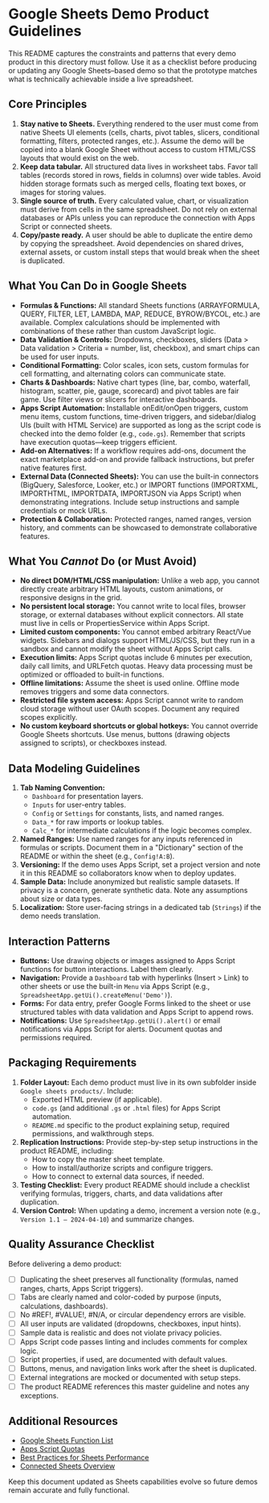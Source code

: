 # Google Sheets Demo Product Guidelines

This README captures the constraints and patterns that every demo product in this directory must follow. Use it as a checklist before producing or updating any Google Sheets–based demo so that the prototype matches what is technically achievable inside a live spreadsheet.

## Core Principles

1. **Stay native to Sheets.** Everything rendered to the user must come from native Sheets UI elements (cells, charts, pivot tables, slicers, conditional formatting, filters, protected ranges, etc.). Assume the demo will be copied into a blank Google Sheet without access to custom HTML/CSS layouts that would exist on the web.
2. **Keep data tabular.** All structured data lives in worksheet tabs. Favor tall tables (records stored in rows, fields in columns) over wide tables. Avoid hidden storage formats such as merged cells, floating text boxes, or images for storing values.
3. **Single source of truth.** Every calculated value, chart, or visualization must derive from cells in the same spreadsheet. Do not rely on external databases or APIs unless you can reproduce the connection with Apps Script or connected sheets.
4. **Copy/paste ready.** A user should be able to duplicate the entire demo by copying the spreadsheet. Avoid dependencies on shared drives, external assets, or custom install steps that would break when the sheet is duplicated.

## What You Can Do in Google Sheets

- **Formulas & Functions:** All standard Sheets functions (ARRAYFORMULA, QUERY, FILTER, LET, LAMBDA, MAP, REDUCE, BYROW/BYCOL, etc.) are available. Complex calculations should be implemented with combinations of these rather than custom JavaScript logic.
- **Data Validation & Controls:** Dropdowns, checkboxes, sliders (Data > Data validation > Criteria = number, list, checkbox), and smart chips can be used for user inputs.
- **Conditional Formatting:** Color scales, icon sets, custom formulas for cell formatting, and alternating colors can communicate state.
- **Charts & Dashboards:** Native chart types (line, bar, combo, waterfall, histogram, scatter, pie, gauge, scorecard) and pivot tables are fair game. Use filter views or slicers for interactive dashboards.
- **Apps Script Automation:** Installable onEdit/onOpen triggers, custom menu items, custom functions, time-driven triggers, and sidebar/dialog UIs (built with HTML Service) are supported as long as the script code is checked into the demo folder (e.g., `code.gs`). Remember that scripts have execution quotas—keep triggers efficient.
- **Add-on Alternatives:** If a workflow requires add-ons, document the exact marketplace add-on and provide fallback instructions, but prefer native features first.
- **External Data (Connected Sheets):** You can use the built-in connectors (BigQuery, Salesforce, Looker, etc.) or IMPORT functions (IMPORTXML, IMPORTHTML, IMPORTDATA, IMPORTJSON via Apps Script) when demonstrating integrations. Include setup instructions and sample credentials or mock URLs.
- **Protection & Collaboration:** Protected ranges, named ranges, version history, and comments can be showcased to demonstrate collaborative features.

## What You *Cannot* Do (or Must Avoid)

- **No direct DOM/HTML/CSS manipulation:** Unlike a web app, you cannot directly create arbitrary HTML layouts, custom animations, or responsive designs in the grid.
- **No persistent local storage:** You cannot write to local files, browser storage, or external databases without explicit connectors. All state must live in cells or PropertiesService within Apps Script.
- **Limited custom components:** You cannot embed arbitrary React/Vue widgets. Sidebars and dialogs support HTML/JS/CSS, but they run in a sandbox and cannot modify the sheet without Apps Script calls.
- **Execution limits:** Apps Script quotas include 6 minutes per execution, daily call limits, and URLFetch quotas. Heavy data processing must be optimized or offloaded to built-in functions.
- **Offline limitations:** Assume the sheet is used online. Offline mode removes triggers and some data connectors.
- **Restricted file system access:** Apps Script cannot write to random cloud storage without user OAuth scopes. Document any required scopes explicitly.
- **No custom keyboard shortcuts or global hotkeys:** You cannot override Google Sheets shortcuts. Use menus, buttons (drawing objects assigned to scripts), or checkboxes instead.

## Data Modeling Guidelines

1. **Tab Naming Convention:**
   - `Dashboard` for presentation layers.
   - `Inputs` for user-entry tables.
   - `Config` or `Settings` for constants, lists, and named ranges.
   - `Data_*` for raw imports or lookup tables.
   - `Calc_*` for intermediate calculations if the logic becomes complex.
2. **Named Ranges:** Use named ranges for any inputs referenced in formulas or scripts. Document them in a "Dictionary" section of the README or within the sheet (e.g., `Config!A:B`).
3. **Versioning:** If the demo uses Apps Script, set a project version and note it in this README so collaborators know when to deploy updates.
4. **Sample Data:** Include anonymized but realistic sample datasets. If privacy is a concern, generate synthetic data. Note any assumptions about size or data types.
5. **Localization:** Store user-facing strings in a dedicated tab (`Strings`) if the demo needs translation.

## Interaction Patterns

- **Buttons:** Use drawing objects or images assigned to Apps Script functions for button interactions. Label them clearly.
- **Navigation:** Provide a `Dashboard` tab with hyperlinks (Insert > Link) to other sheets or use the built-in `Menu` via Apps Script (e.g., `SpreadsheetApp.getUi().createMenu('Demo')`).
- **Forms:** For data entry, prefer Google Forms linked to the sheet or use structured tables with data validation and Apps Script to append rows.
- **Notifications:** Use `SpreadsheetApp.getUi().alert()` or email notifications via Apps Script for alerts. Document quotas and permissions required.

## Packaging Requirements

1. **Folder Layout:** Each demo product must live in its own subfolder inside `Google sheets products/`. Include:
   - Exported HTML preview (if applicable).
   - `code.gs` (and additional `.gs` or `.html` files) for Apps Script automation.
   - `README.md` specific to the product explaining setup, required permissions, and walkthrough steps.
2. **Replication Instructions:** Provide step-by-step setup instructions in the product README, including:
   - How to copy the master sheet template.
   - How to install/authorize scripts and configure triggers.
   - How to connect to external data sources, if needed.
3. **Testing Checklist:** Every product README should include a checklist verifying formulas, triggers, charts, and data validations after duplication.
4. **Version Control:** When updating a demo, increment a version note (e.g., `Version 1.1 – 2024-04-10`) and summarize changes.

## Quality Assurance Checklist

Before delivering a demo product:

- [ ] Duplicating the sheet preserves all functionality (formulas, named ranges, charts, Apps Script triggers).
- [ ] Tabs are clearly named and color-coded by purpose (inputs, calculations, dashboards).
- [ ] No #REF!, #VALUE!, #N/A, or circular dependency errors are visible.
- [ ] All user inputs are validated (dropdowns, checkboxes, input hints).
- [ ] Sample data is realistic and does not violate privacy policies.
- [ ] Apps Script code passes linting and includes comments for complex logic.
- [ ] Script properties, if used, are documented with default values.
- [ ] Buttons, menus, and navigation links work after the sheet is duplicated.
- [ ] External integrations are mocked or documented with setup steps.
- [ ] The product README references this master guideline and notes any exceptions.

## Additional Resources

- [Google Sheets Function List](https://support.google.com/docs/table/25273)
- [Apps Script Quotas](https://developers.google.com/apps-script/guides/services/quotas)
- [Best Practices for Sheets Performance](https://support.google.com/docs/answer/9009586)
- [Connected Sheets Overview](https://support.google.com/docs/answer/9221449)

Keep this document updated as Sheets capabilities evolve so future demos remain accurate and fully functional.
